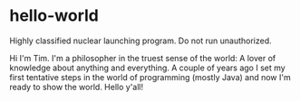 # hello-world
Highly classified nuclear launching program. Do not run unauthorized.

Hi I'm Tim. I'm a philosopher in the truest sense of the world: A lover of knowledge about anything and everything. A couple of years ago I set my first tentative steps in the world of programming (mostly Java) and now I'm ready to show the world. Hello y'all!
